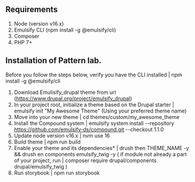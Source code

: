 Requirements
-----------------
1. Node (version v16.x)
2. Emulsify CLI (npm install -g @emulsify/cli)
3. Composer
4. PHP 7+

Installation of Pattern lab.
-----------------------------------
Before you follow the steps below, verify you have the CLI installed | npm install -g @emulsify/cli
1. Download Emulisify_drupal theme from url (https://www.drupal.org/project/emulsify_drupal)
2. In your project root, initialize a theme based on the Drupal starter | emulsify init "My Awesome Theme" (Using your preferred theme name)
3. Move into your new theme | cd themes/custom/my_awesome_theme
4. Install the Compound system | emulsify system install --repository https://github.com/emulsify-ds/compound.git --checkout 1.1.0
5. Update node version v16.x | nvm use 16
6. Build theme | npm run build
7. Enable your theme and its dependencies* | drush then THEME_NAME -y && drush en components emulsify_twig -y
 ( if module not already a part of your project, run | composer require drupal/components drupal/emulsify_twig )
8. Run storybook | npm run storybook
